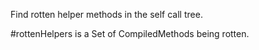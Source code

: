 Find rotten helper methods in the self call tree.

#rottenHelpers is a Set of CompiledMethods being rotten.